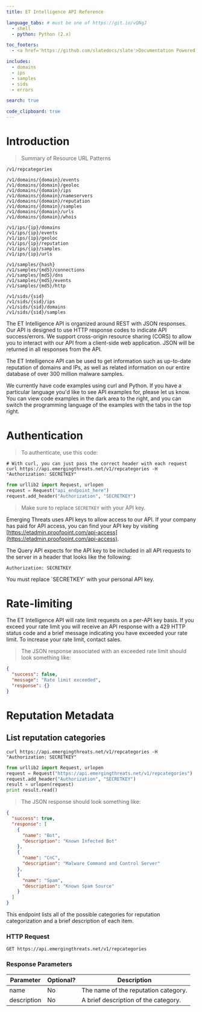 ```yaml
---
title: ET Intelligence API Reference

language_tabs: # must be one of https://git.io/vQNgJ
  - shell
  - python: Python (2.x)

toc_footers:
  - <a href='https://github.com/slatedocs/slate'>Documentation Powered by Slate</a>

includes:
  - domains
  - ips
  - samples
  - sids
  - errors

search: true

code_clipboard: true
---
```


# Introduction

> Summary of Resource URL Patterns

```plaintext
/v1/repcategories

/v1/domains/{domain}/events
/v1/domains/{domain}/geoloc
/v1/domains/{domain}/ips
/v1/domains/{domain}/nameservers
/v1/domains/{domain}/reputation
/v1/domains/{domain}/samples
/v1/domains/{domain}/urls
/v1/domains/{domain}/whois

/v1/ips/{ip}/domains
/v1/ips/{ip}/events
/v1/ips/{ip}/geoloc
/v1/ips/{ip}/reputation
/v1/ips/{ip}/samples
/v1/ips/{ip}/urls

/v1/samples/{hash}
/v1/samples/{md5}/connections
/v1/samples/{md5}/dns
/v1/samples/{md5}/events
/v1/samples/{md5}/http

/v1/sids/{sid}
/v1/sids/{sid}/ips
/v1/sids/{sid}/domains
/v1/sids/{sid}/samples
```

The ET Intelligence API is organized around REST with JSON responses. Our API is designed to use HTTP response codes to indicate API success/errors. We support cross-origin resource sharing (CORS) to allow you to interact with our API from a client-side web application. JSON will be returned in all responses from the API.

The ET Intelligence API can be used to get information such as up-to-date reputation of domains and IPs, as well as related information on our entire database of over 300 million malware samples.

We currently have code examples using curl and Python. If you have a particular language you'd like to see API examples for, please let us know. You can view code examples in the dark area to the right, and you can switch the programming language of the examples with the tabs in the top right.

# Authentication

> To authenticate, use this code:

```shell
# With curl, you can just pass the correct header with each request
curl https://api.emergingthreats.net/v1/repcategories -H "Authorization: SECRETKEY"
```

```python
from urllib2 import Request, urlopen
request = Request("api_endpoint_here")
request.add_header("Authorization", "SECRETKEY")
```

> Make sure to replace `SECRETKEY` with your API key.

Emerging Threats uses API keys to allow access to our API. If your company has paid for API access, you can find your API key by visiting [https://etadmin.proofpoint.com/api-access](https://etadmin.proofpoint.com/api-access).

The Query API expects for the API key to be included in all API requests to the server in a header that looks like the following:

`Authorization: SECRETKEY`

<aside class="notice">
You must replace `SECRETKEY` with your personal API key.
</aside>


# Rate-limiting

The ET Intelligence API will rate limit requests on a per-API key basis. If you exceed your rate limit you will receive an API response with a 429 HTTP status code and a brief message indicating you have exceeded your rate limit.
To increase your rate limit, contact sales.

> The JSON response associated with an exceeded rate limit should look something like:

```json
{
  "success": false,
  "message": "Rate limit exceeded",
  "response": {}
}
```

# Reputation Metadata

## List reputation categories

```shell
curl https://api.emergingthreats.net/v1/repcategories -H "Authorization: SECRETKEY"
```

```python
from urllib2 import Request, urlopen
request = Request("https://api.emergingthreats.net/v1/repcategories")
request.add_header("Authorization", "SECRETKEY")
result = urlopen(request)
print result.read()
```

> The JSON response should look something like:

```json
{
  "success": true,
  "response": [
    {
      "name": "Bot",
      "description": "Known Infected Bot"
    },
    {
      "name": "CnC",
      "description": "Malware Command and Control Server"
    },
    {
      "name": "Spam",
      "description": "Known Spam Source"
    }
  ]
}
```

This endpoint lists all of the possible categories for reputation categorization and a brief description of each item.

### HTTP Request

`GET https://api.emergingthreats.net/v1/repcategories`

### Response Parameters

Parameter | Optional? | Description
--------- | --------- | -----------
name | No | The name of the reputation category.
description | No | A brief description of the category.
